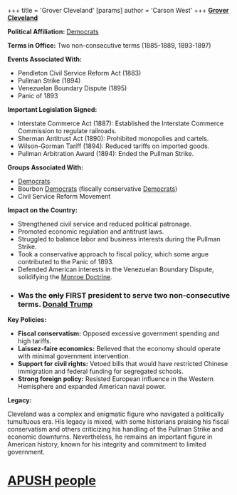 +++
 title = 'Grover Cleveland'
[params]
	author = 'Carson West'
+++
**[Grover Cleveland](./../grover-cleveland/)**

**Political Affiliation:** [Democrats](./../democrats/)

**Terms in Office:** Two non-consecutive terms (1885-1889, 1893-1897)

**Events Associated With:**

* Pendleton Civil Service Reform Act (1883)
* Pullman Strike (1894)
* Venezuelan Boundary Dispute (1895)
* Panic of 1893

**Important Legislation Signed:**

* Interstate Commerce Act (1887): Established the Interstate Commerce Commission to regulate railroads.
* Sherman Antitrust Act (1890): Prohibited monopolies and cartels.
* Wilson-Gorman Tariff (1894): Reduced tariffs on imported goods.
* Pullman Arbitration Award (1894): Ended the Pullman Strike.

**Groups Associated With:**

* [Democrats](./../democrats/)
* Bourbon [Democrats](./../democrats/) (fiscally conservative [Democrats](./../democrats/))
* Civil Service Reform Movement

**Impact on the Country:**

* Strengthened civil service and reduced political patronage.
* Promoted economic regulation and antitrust laws.
* Struggled to balance labor and business interests during the Pullman Strike.
* Took a conservative approach to fiscal policy, which some argue contributed to the Panic of 1893.
* Defended American interests in the Venezuelan Boundary Dispute, solidifying the [Monroe Doctrine](./../monroe-doctrine/).
* ### Was the ~~only~~  FIRST president to serve two non-consecutive terms. [Donald Trump](./../donald-trump/)

**Key Policies:**

* **Fiscal conservatism:** Opposed excessive government spending and high tariffs.
* **Laissez-faire economics:** Believed that the economy should operate with minimal government intervention.
* **Support for civil rights:** Vetoed bills that would have restricted Chinese immigration and federal funding for segregated schools.
* **Strong foreign policy:** Resisted European influence in the Western Hemisphere and expanded American naval power.

**Legacy:**

Cleveland was a complex and enigmatic figure who navigated a politically tumultuous era. His legacy is mixed, with some historians praising his fiscal conservatism and others criticizing his handling of the Pullman Strike and economic downturns. Nevertheless, he remains an important figure in American history, known for his integrity and commitment to limited government.
# [APUSH people](./../apush-people/)